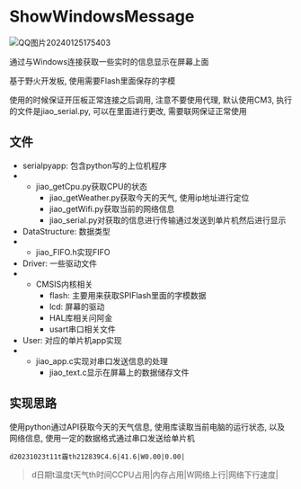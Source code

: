# ShowWindowsMessage

![QQ图片20240125175403](https://picture-01-1316374204.cos.ap-beijing.myqcloud.com/image/202401251754576.jpg)

通过与Windows连接获取一些实时的信息显示在屏幕上面

基于野火开发板, 使用需要Flash里面保存的字模

使用的时候保证开压板正常连接之后调用, 注意不要使用代理, 默认使用CM3, 执行的文件是jiao_serial.py, 可以在里面进行更改, 需要联网保证正常使用

## 文件

+ serialpyapp: 包含python写的上位机程序
+ + jiao_getCpu.py获取CPU的状态
    + jiao_getWeather.py获取今天的天气, 使用ip地址进行定位
    + jiao_getWifi.py获取当前的网络信息
    + jiao_serial.py对获取的信息进行传输通过发送到单片机然后进行显示
+ DataStructure: 数据类型
+ + jiao_FIFO.h实现FIFO
+ Driver: 一些驱动文件
+ + CMSIS内核相关
    + flash: 主要用来获取SPIFlash里面的字模数据
    + lcd: 屏幕的驱动
    + HAL库相关问阿金
    + usart串口相关文件
+ User: 对应的单片机app实现
+ + jiao_app.c实现对串口发送信息的处理
    + jiao_text.c显示在屏幕上的数据储存文件

## 实现思路

使用python通过API获取今天的天气信息, 使用库读取当前电脑的运行状态, 以及网络信息, 使用一定的数据格式通过串口发送给单片机

```
d20231023t11t霾th212839C4.6|41.6|W0.00|0.00|
```

> d日期t温度t天气th时间CCPU占用|内存占用|W网络上行|网络下行速度|
